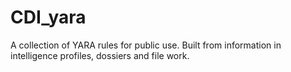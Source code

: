 # CDI_yara
A collection of YARA rules for public use.  Built from information in intelligence profiles, dossiers and file work.
